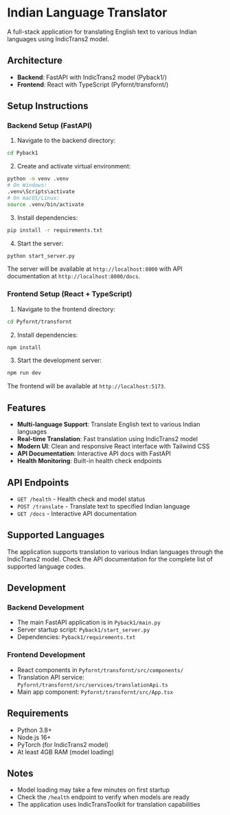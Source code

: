 # Indian Language Translator

A full-stack application for translating English text to various Indian languages using IndicTrans2 model.

## Architecture

- **Backend**: FastAPI with IndicTrans2 model (Pyback1/)
- **Frontend**: React with TypeScript (Pyfornt/transfornt/)

## Setup Instructions

### Backend Setup (FastAPI)

1. Navigate to the backend directory:

```bash
cd Pyback1
```

2. Create and activate virtual environment:

```bash
python -m venv .venv
# On Windows:
.venv\Scripts\activate
# On macOS/Linux:
source .venv/bin/activate
```

3. Install dependencies:

```bash
pip install -r requirements.txt
```

4. Start the server:

```bash
python start_server.py
```

The server will be available at `http://localhost:8000` with API documentation at `http://localhost:8000/docs`.

### Frontend Setup (React + TypeScript)

1. Navigate to the frontend directory:

```bash
cd Pyfornt/transfornt
```

2. Install dependencies:

```bash
npm install
```

3. Start the development server:

```bash
npm run dev
```

The frontend will be available at `http://localhost:5173`.

## Features

- **Multi-language Support**: Translate English text to various Indian languages
- **Real-time Translation**: Fast translation using IndicTrans2 model
- **Modern UI**: Clean and responsive React interface with Tailwind CSS
- **API Documentation**: Interactive API docs with FastAPI
- **Health Monitoring**: Built-in health check endpoints

## API Endpoints

- `GET /health` - Health check and model status
- `POST /translate` - Translate text to specified Indian language
- `GET /docs` - Interactive API documentation

## Supported Languages

The application supports translation to various Indian languages through the IndicTrans2 model. Check the API documentation for the complete list of supported language codes.

## Development

### Backend Development

- The main FastAPI application is in `Pyback1/main.py`
- Server startup script: `Pyback1/start_server.py`
- Dependencies: `Pyback1/requirements.txt`

### Frontend Development

- React components in `Pyfornt/transfornt/src/components/`
- Translation API service: `Pyfornt/transfornt/src/services/translationApi.ts`
- Main app component: `Pyfornt/transfornt/src/App.tsx`

## Requirements

- Python 3.8+
- Node.js 16+
- PyTorch (for IndicTrans2 model)
- At least 4GB RAM (model loading)

## Notes

- Model loading may take a few minutes on first startup
- Check the `/health` endpoint to verify when models are ready
- The application uses IndicTransToolkit for translation capabilities
